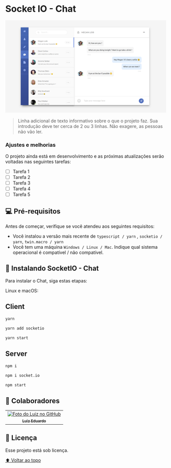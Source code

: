 # Socket IO - Chat

<img src="https://github.com/Luizrtr/Socket.io/blob/main/client/src/assets/exemple.png?raw=true" alt="exemplo imagem">

> Linha adicional de texto informativo sobre o que o projeto faz. Sua introdução deve ter cerca de 2 ou 3 linhas. Não exagere, as pessoas não vão ler.

### Ajustes e melhorias

O projeto ainda está em desenvolvimento e as próximas atualizações serão voltadas nas seguintes tarefas:

- [ ] Tarefa 1
- [ ] Tarefa 2
- [ ] Tarefa 3
- [ ] Tarefa 4
- [ ] Tarefa 5

## 💻 Pré-requisitos

Antes de começar, verifique se você atendeu aos seguintes requisitos:

<!---Estes são apenas requisitos de exemplo. Adicionar, duplicar ou remover conforme necessário--->

- Você instalou a versão mais recente de `typescript / yarn` , `socketio / yarn`, `twin.macro / yarn` 
- Você tem uma máquina `Windows / Linux / Mac`. Indique qual sistema operacional é compatível / não compatível.

## 🚀 Instalando SocketIO - Chat

Para instalar o Chat, siga estas etapas:

Linux e macOS:

## Client
```
yarn
```

```
yarn add socketio
```

```
yarn start
```

## Server

```
npm i
```

```
npm i socket.io
```

```
npm start
```


## 🤝 Colaboradores

<table>
  <tr>
    <td align="center">
      <a href="https://github.com/Luizrtr">
        <img src="https://avatars.githubusercontent.com/u/71350695?v=4" width="100px;" alt="Foto do Luiz no GitHub"/><br>
        <sub>
          <b>Luiz Eduardo</b>
        </sub>
      </a>
    </td>
  </tr>
</table>

## 📝 Licença

Esse projeto está sob licença.

[⬆ Voltar ao topo](#socket-io)<br>
